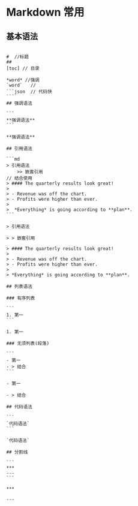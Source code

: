 # Markdown 常用
## 基本语法

````shell

#  //标题
##
[toc] // 目录

*word* //强调
`word`   // 
​```json  // 代码快
```
## 强调语法

```
**强调语法**
```

**强调语法**

## 引用语法

```md
> 引用语法
	>> 嵌套引用
// 结合使用	
> #### The quarterly results look great!
>
> - Revenue was off the chart.
> - Profits were higher than ever.
>
>  *Everything* is going according to **plan**.
```

> 引用语法

> > 嵌套引用

> #### The quarterly results look great!
>
> - Revenue was off the chart.
> - Profits were higher than ever.
>
> *Everything* is going according to **plan**.

## 列表语法

### 有序列表

```
1. 第一
```

1. 第一

### 无须列表(段落)

```
- 第一
- > 结合
```

- 第一

- > 结合

## 代码语法

```
`代码语法`
```

`代码语法`

## 分割线

```
***
---
```

***

---


